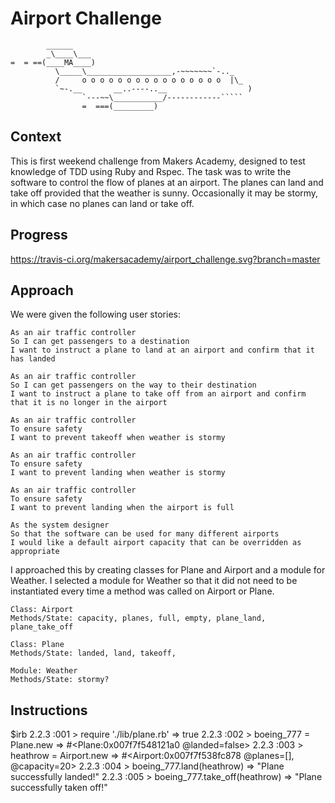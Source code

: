 Airport Challenge
=================

```
        ______
        _\____\___
=  = ==(____MA____)
          \_____\___________________,-~~~~~~~`-.._
          /     o o o o o o o o o o o o o o o o  |\_
          `~-.__       __..----..__                  )
                `---~~\___________/------------`````
                =  ===(_________)

```

Context
-----
This is first weekend challenge from Makers Academy, designed to test knowledge of TDD using Ruby and Rspec. 
The task was to write the software to control the flow of planes at an airport. The planes can land and take off provided that the weather is sunny. Occasionally it may be stormy, in which case no planes can land or take off. 

Progress
-----
https://travis-ci.org/makersacademy/airport_challenge.svg?branch=master

Approach
-----

We were given the following user stories:

```
As an air traffic controller 
So I can get passengers to a destination 
I want to instruct a plane to land at an airport and confirm that it has landed 

As an air traffic controller 
So I can get passengers on the way to their destination 
I want to instruct a plane to take off from an airport and confirm that it is no longer in the airport

As an air traffic controller 
To ensure safety 
I want to prevent takeoff when weather is stormy 

As an air traffic controller 
To ensure safety 
I want to prevent landing when weather is stormy 

As an air traffic controller 
To ensure safety 
I want to prevent landing when the airport is full 

As the system designer
So that the software can be used for many different airports
I would like a default airport capacity that can be overridden as appropriate
```

I approached this by creating classes for Plane and Airport and a module for Weather. I selected a module for Weather so that it did not need to be instantiated every time a method was called on Airport or Plane.

```
Class: Airport
Methods/State: capacity, planes, full, empty, plane_land, plane_take_off

Class: Plane
Methods/State: landed, land, takeoff,

Module: Weather
Methods/State: stormy?
```

Instructions
-----

$irb
2.2.3 :001 > require './lib/plane.rb'
 => true 
2.2.3 :002 > boeing_777 = Plane.new
 => #<Plane:0x007f7f548121a0 @landed=false> 
2.2.3 :003 > heathrow = Airport.new
 => #<Airport:0x007f7f538fc878 @planes=[], @capacity=20> 
2.2.3 :004 > boeing_777.land(heathrow)
 => "Plane successfully landed!" 
2.2.3 :005 > boeing_777.take_off(heathrow)
 => "Plane successfully taken off!" 